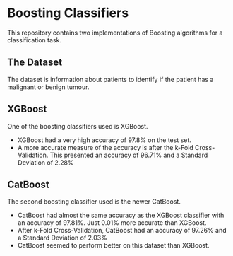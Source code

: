 # Boosting Classifiers
This repository contains two implementations of Boosting algorithms for a classification task.

## The Dataset
The dataset is information about patients to identify if the patient has a malignant or benign tumour.

## XGBoost
One of the boosting classifiers used is XGBoost.  
- XGBoost had a very high accuracy of 97.8% on the test set.
- A more accurate measure of the accuracy is after the k-Fold Cross-Validation. This presented an accuracy of 96.71% and a Standard Deviation of 2.28%

## CatBoost
The second boosting classifier used is the newer CatBoost.
- CatBoost had almost the same accuracy as the XGBoost classifier with an accuracy of 97.81%. Just 0.01% more accurate than XGBoost.
- After k-Fold Cross-Validation, CatBoost had an accuracy of 97.26% and a Standard Deviation of 2.03%
- CatBoost seemed to perform better on this dataset than XGBoost.

